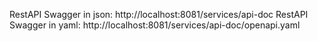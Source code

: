 RestAPI Swagger in json: http://localhost:8081/services/api-doc
RestAPI Swagger in yaml: http://localhost:8081/services/api-doc/openapi.yaml
